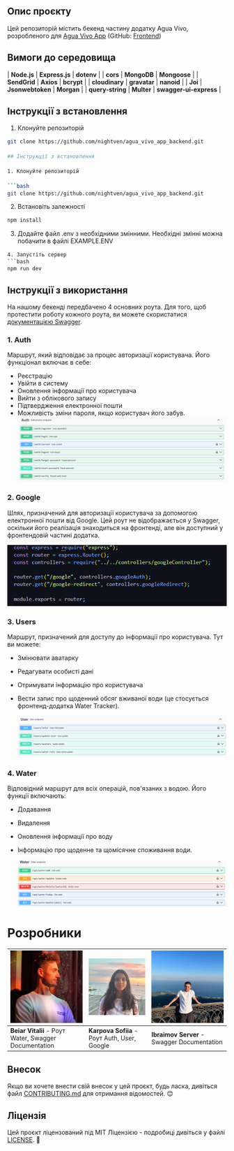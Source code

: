 ## Опис проєкту

Цей репозиторій містить бекенд частину додатку Agua Vivo, розробленого для [Agua Vivo App](https://serveribraimovua.github.io/agua_vivo_app/) (GitHub: [Frontend](https://github.com/ServerIbraimovUa/agua_vivo_app))

## Вимоги до середовища

| **Node.js** | **Express.js** | **dotenv** |
| **cors** | **MongoDB** | **Mongoose** |
| **SendGrid** | **Axios** | **bcrypt** |
| **cloudinary** | **gravatar** | **nanoid** |
| **Joi** | **Jsonwebtoken** | **Morgan** |
| **query-string** | **Multer** | **swagger-ui-express** |

## Інструкції з встановлення

1. Клонуйте репозиторій

````bash
git clone https://github.com/nightven/agua_vivo_app_backend.git

## Інструкції з встановлення

1. Клонуйте репозиторій

```bash
git clone https://github.com/nightven/agua_vivo_app_backend.git
````

2. Встановіть залежності

```bash
npm install
```

3. Додайте файл .env з необхідними змінними.
   Необхідні змінні можна побачити в файлі EXAMPLE.ENV

````
4. Запустіть сервер
```bash
npm run dev
````

## Інструкції з використання

На нашому бекенді передбачено 4 основних роута. Для того, щоб протестити роботу кожного роута, ви можете скористатися [документацією Swagger](https://agua-vivo-app-backend.onrender.com/api-docs/).

### 1. Auth

Маршрут, який відповідає за процес авторизації користувача. Його функціонал включає в себе:

- Реєстрацію
- Увійти в систему
- Оновлення інформації про користувача
- Вийти з облікового запису
- Підтвердження електронної пошти
- Можливість зміни пароля, якщо користувач його забув.
  ![Auth](./images/auth.png)

### 2. Google

Шлях, призначений для авторизації користувача за допомогою електронної пошти від Google. Цей роут не відображається у Swagger, оскільки його реалізація знаходиться на фронтенді, але він доступний у фронтендовій частині додатка.

![Google](./images/google.png)

### 3. Users

Маршрут, призначений для доступу до інформації про користувача. Тут ви можете:

- Змінювати аватарку
- Редагувати особисті дані
- Отримувати інформацію про користувача
- Вести запис про щоденний обсяг вживаної води (це стосується фронтенд-додатка Water Tracker).

  ![Users](./images/user.png)

### 4. Water

Відповідний маршрут для всіх операцій, пов'язаних з водою. Його функції включають:

- Додавання
- Видалення
- Оновлення інформації про воду
- Інформацію про щоденне та щомісячне споживання води.

  ![Water](./images/water.png)

# Розробники

| [![Beiar Vitalii](./images/vitalii.jpg)](#)           | [![Karpova Sofiia](./images/sofiia.jpg)](#)  | [![Ibraimov Server](./images/server.jpg)](#) |
| ----------------------------------------------------- | -------------------------------------------- | -------------------------------------------- |
| **Beiar Vitalii** - Роут Water, Swagger Documentation | **Karpova Sofiia** - Роут Auth, User, Google | **Ibraimov Server** - Swagger Documentation  |

## Внесок

Якщо ви хочете внести свій внесок у цей проєкт, будь ласка, дивіться файл [CONTRIBUTING.md](CONTRIBUTING.md) для отримання відомостей. 😊

## Ліцензія

Цей проєкт ліцензований під MIT Ліцензією - подробиці дивіться у файлі [LICENSE](LICENSE). 📄
